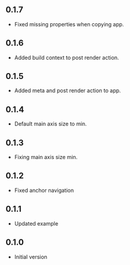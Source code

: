 ## 0.1.7

- Fixed missing properties when copying app.

## 0.1.6

- Added build context to post render action.

## 0.1.5

- Added meta and post render action to app.

## 0.1.4

- Default main axis size to min.

## 0.1.3

- Fixing main axis size min.

## 0.1.2

- Fixed anchor navigation

## 0.1.1

- Updated example

## 0.1.0

- Initial version
